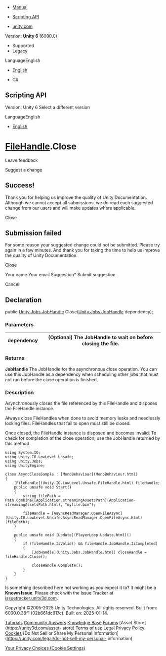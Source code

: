 [ ]()

  * [Manual](../Manual/index.html)
  * [Scripting API](../ScriptReference/index.html)

  * [unity.com](https://unity.com/)

Version: **Unity 6** (6000.0)

  * Supported
  * Legacy

LanguageEnglish

  * [English]()

  * C#

[ ](https://docs.unity3d.com)

## Scripting API

Version: Unity 6 Select a different version

LanguageEnglish

  * [English]()

#  [FileHandle](Unity.IO.LowLevel.Unsafe.FileHandle.html).Close

Leave feedback

Suggest a change

## Success!

Thank you for helping us improve the quality of Unity Documentation. Although
we cannot accept all submissions, we do read each suggested change from our
users and will make updates where applicable.

Close

## Submission failed

For some reason your suggested change could not be submitted. Please <a>try
again</a> in a few minutes. And thank you for taking the time to help us
improve the quality of Unity Documentation.

Close

Your name Your email Suggestion* Submit suggestion

Cancel

[ ]()

## Declaration

public [Unity.Jobs.JobHandle](Unity.Jobs.JobHandle.html)
Close([Unity.Jobs.JobHandle](Unity.Jobs.JobHandle.html) dependency);

### Parameters

dependency | (Optional) The JobHandle to wait on before closing the file.  
---|---  
  
### Returns

**JobHandle** The JobHandle for the asynchronous close operation. You can use
this JobHandle as a dependency when scheduling other jobs that must not run
before the close operation is finished.

### Description

Asynchronously closes the file referenced by this FileHandle and disposes the
FileHandle instance.

Always close FileHandles when done to avoid memory leaks and needlessly
locking files. FileHandles that fail to open must still be closed.  
  
Once closed, the FileHandle instance is disposed and becomes invalid. To check
for completion of the close operation, use the JobHandle returned by this
method.

    
    
    using System.IO;
    using Unity.IO.LowLevel.Unsafe;
    using Unity.Jobs;
    using UnityEngine;  
      
    class AsyncCloseSample : [MonoBehaviour](MonoBehaviour.html)
    {
        [FileHandle](Unity.IO.LowLevel.Unsafe.FileHandle.html) fileHandle;
        public unsafe void Start()
        {
            string filePath = Path.Combine([Application.streamingAssetsPath](Application-streamingAssetsPath.html), "myfile.bin");  
      
            fileHandle = [AsyncReadManager.OpenFileAsync](Unity.IO.LowLevel.Unsafe.AsyncReadManager.OpenFileAsync.html)(filePath);
        }  
      
        public unsafe void [Update](PlayerLoop.Update.html)()
        {
            if (fileHandle.IsValid() && fileHandle.JobHandle.IsCompleted)
            {
                [JobHandle](Unity.Jobs.JobHandle.html) closeHandle = fileHandle.Close();  
      
                closeHandle.Complete();
            }
        }
    }
    

Is something described here not working as you expect it to? It might be a
**Known Issue**. Please check with the Issue Tracker at
[issuetracker.unity3d.com](https://issuetracker.unity3d.com).

Copyright ©2005-2025 Unity Technologies. All rights reserved. Built from:
6000.0.36f1 (02b661dc617c). Built on: 2025-01-14.

[Tutorials](https://unity3d.com/learn) [Community
Answers](https://answers.unity3d.com) [Knowledge
Base](https://support.unity3d.com/hc/en-us)
[Forums](https://forum.unity3d.com) [Asset Store](https://unity3d.com/asset-
store) [Terms of use](https://docs.unity3d.com/Manual/TermsOfUse.html)
[Legal](https://unity.com/legal) [Privacy
Policy](https://unity.com/legal/privacy-policy)
[Cookies](https://unity.com/legal/cookie-policy) [Do Not Sell or Share My
Personal Information](https://unity.com/legal/do-not-sell-my-personal-
information)

[Your Privacy Choices (Cookie Settings)](javascript:void\(0\);)


